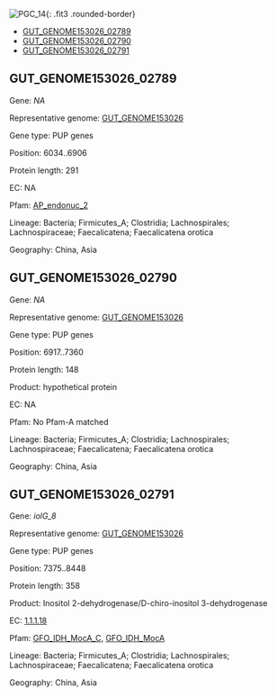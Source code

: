 ![PGC_14](../static/images/Clusters_figure/PGC_14.jpg){: .fit3 .rounded-border}

<ul id="myTab" class="nav nav-tabs">
  <li class="active">
        <a href="#tab1" data-toggle="tab">GUT_GENOME153026_02789</a>
  </li>
<li><a href="#tab2" data-toggle="tab">GUT_GENOME153026_02790</a></li>
<li><a href="#tab3" data-toggle="tab">GUT_GENOME153026_02791</a></li>
</ul>

<div id="myTabContent" class="tab-content">
  <div class="tab-pane fade in active" id="tab1">

<h2 id="GUT_GENOME153026_02789">GUT_GENOME153026_02789</h2>
<p>Gene: <em>NA</em>
<p>Representative genome: <a href="https://www.ebi.ac.uk/metagenomics/genomes/MGYG-HGUT-00176">GUT_GENOME153026</a></p>
<p>Gene type: PUP genes</p>
<p>Position: 6034..6906</p>
<p>Protein length: 291</p>
<p>EC: NA</p>
<p>Pfam: <a href="http://pfam.xfam.org/family/AP_endonuc_2">AP_endonuc_2</a></p>

<p>Lineage: Bacteria; Firmicutes_A; Clostridia; Lachnospirales; Lachnospiraceae; Faecalicatena; Faecalicatena orotica</p>
<p>Geography: China, Asia</p>
  </div>

  <div class="tab-pane fade" id="tab2">

<h2 id="GUT_GENOME153026_02790">GUT_GENOME153026_02790</h2>
<p>Gene: <em>NA</em></p>
<p>Representative genome: <a href="https://www.ebi.ac.uk/metagenomics/genomes/MGYG-HGUT-00176">GUT_GENOME153026</a></p>
<p>Gene type: PUP genes</p>
<p>Position: 6917..7360</p>
<p>Protein length: 148</p>
<p>Product: hypothetical protein</p>
<p>EC: NA</p>
<p>Pfam: No Pfam-A matched</p>
<p>Lineage: Bacteria; Firmicutes_A; Clostridia; Lachnospirales; Lachnospiraceae; Faecalicatena; Faecalicatena orotica</p>
<p>Geography: China, Asia</p>

  </div>
  <div class="tab-pane fade" id="tab3">

<h2 id="GUT_GENOME153026_02791">GUT_GENOME153026_02791</h2>
<p>Gene: <em>iolG_8</em></p>
<p>Representative genome: <a href="https://www.ebi.ac.uk/metagenomics/genomes/MGYG-HGUT-00176">GUT_GENOME153026</a></p>
<p>Gene type: PUP genes</p>
<p>Position: 7375..8448</p>
<p>Protein length: 358</p>
<p>Product: Inositol 2-dehydrogenase/D-chiro-inositol 3-dehydrogenase</p>
<p>EC: <a href="https://www.brenda-enzymes.org/enzyme.php?ecno=1.1.1.18">1.1.1.18</a></p>
<p>Pfam: <a href="http://pfam.xfam.org/family/GFO_IDH_MocA_C">GFO_IDH_MocA_C</a>, <a href="http://pfam.xfam.org/family/GFO_IDH_MocA">GFO_IDH_MocA</a></p>
<p>Lineage: Bacteria; Firmicutes_A; Clostridia; Lachnospirales; Lachnospiraceae; Faecalicatena; Faecalicatena orotica</p>
<p>Geography: China, Asia</p>

  </div>
</div>
